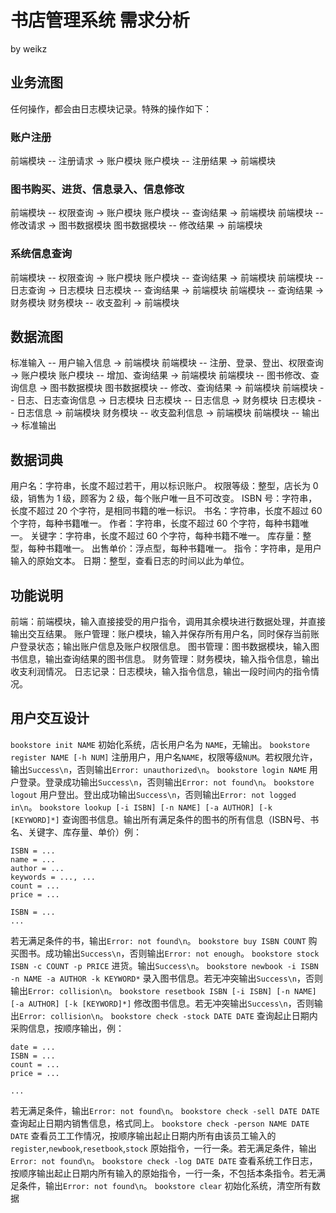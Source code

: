 # 书店管理系统 需求分析

by weikz

## 业务流图

任何操作，都会由日志模块记录。特殊的操作如下：

### 账户注册

前端模块 -- 注册请求 -> 账户模块
账户模块 -- 注册结果 -> 前端模块

### 图书购买、进货、信息录入、信息修改

前端模块 -- 权限查询 -> 账户模块
账户模块 -- 查询结果 -> 前端模块
前端模块 -- 修改请求 -> 图书数据模块
图书数据模块 -- 修改结果 -> 前端模块

### 系统信息查询

前端模块 -- 权限查询 -> 账户模块
账户模块 -- 查询结果 -> 前端模块
前端模块 -- 日志查询 -> 日志模块
日志模块 -- 查询结果 -> 前端模块
前端模块 -- 查询结果 -> 财务模块
财务模块 -- 收支盈利 -> 前端模块

## 数据流图

标准输入 -- 用户输入信息 -> 前端模块
前端模块 -- 注册、登录、登出、权限查询 -> 账户模块
账户模块 -- 增加、查询结果 -> 前端模块
前端模块 -- 图书修改、查询信息 -> 图书数据模块
图书数据模块 -- 修改、查询结果 -> 前端模块
前端模块 -- 日志、日志查询信息 -> 日志模块
日志模块 -- 日志信息 -> 财务模块
日志模块 -- 日志信息 -> 前端模块
财务模块 -- 收支盈利信息 -> 前端模块
前端模块 -- 输出 -> 标准输出

## 数据词典

用户名：字符串，长度不超过若干，用以标识账户。
权限等级：整型，店长为 0 级，销售为 1 级，顾客为 2 级，每个账户唯一且不可改变。
ISBN 号：字符串，长度不超过 20 个字符，是相同书籍的唯一标识。
书名：字符串，长度不超过 60 个字符，每种书籍唯一。
作者：字符串，长度不超过 60 个字符，每种书籍唯一。
关键字：字符串，长度不超过 60 个字符，每种书籍不唯一。
库存量：整型，每种书籍唯一。
出售单价：浮点型，每种书籍唯一。
指令：字符串，是用户输入的原始文本。
日期：整型，查看日志的时间以此为单位。

## 功能说明

前端：前端模块，输入直接接受的用户指令，调用其余模块进行数据处理，并直接输出交互结果。
账户管理：账户模块，输入并保存所有用户名，同时保存当前账户登录状态；输出账户信息及账户权限信息。
图书管理：图书数据模块，输入图书信息，输出查询结果的图书信息。
财务管理：财务模块，输入指令信息，输出收支利润情况。
日志记录：日志模块，输入指令信息，输出一段时间内的指令情况。

## 用户交互设计

`bookstore init NAME` 初始化系统，店长用户名为 `NAME`，无输出。
`bookstore register NAME [-h NUM]` 注册用户，用户名`NAME`，权限等级`NUM`。若权限允许，输出`Success\n`，否则输出`Error: unauthorized\n`。
`bookstore login NAME` 用户登录。登录成功输出`Success\n`，否则输出`Error: not found\n`。
`bookstore logout` 用户登出。登出成功输出`Success\n`，否则输出`Error: not logged in\n`。
`bookstore lookup [-i ISBN] [-n NAME] [-a AUTHOR] [-k [KEYWORD]*]` 查询图书信息。输出所有满足条件的图书的所有信息（ISBN号、书名、关键字、库存量、单价）例：

```whatever
ISBN = ...
name = ...
author = ...
keywords = ..., ...
count = ...
price = ...

ISBN = ...
...
```

若无满足条件的书，输出`Error: not found\n`。
`bookstore buy ISBN COUNT` 购买图书。成功输出`Success\n`，否则输出`Error: not enough`。
`bookstore stock ISBN -c COUNT -p PRICE` 进货。输出`Success\n`。
`bookstore newbook -i ISBN -n NAME -a AUTHOR -k KEYWORD*` 录入图书信息。若无冲突输出`Success\n`，否则输出`Error: collision\n`。
`bookstore resetbook ISBN [-i ISBN] [-n NAME] [-a AUTHOR] [-k [KEYWORD]*]` 修改图书信息。若无冲突输出`Success\n`，否则输出`Error: collision\n`。
`bookstore check -stock DATE DATE` 查询起止日期内采购信息，按顺序输出，例：

```whatever
date = ...
ISBN = ...
count = ...
price = ...

...
```

若无满足条件，输出`Error: not found\n`。
`bookstore check -sell DATE DATE` 查询起止日期内销售信息，格式同上。
`bookstore check -person NAME DATE DATE` 查看员工工作情况，按顺序输出起止日期内所有由该员工输入的`register`,`newbook`,`resetbook`,`stock` 原始指令，一行一条。若无满足条件，输出`Error: not found\n`。
`bookstore check -log DATE DATE` 查看系统工作日志，按顺序输出起止日期内所有输入的原始指令，一行一条，不包括本条指令。若无满足条件，输出`Error: not found\n`。
`bookstore clear` 初始化系统，清空所有数据
